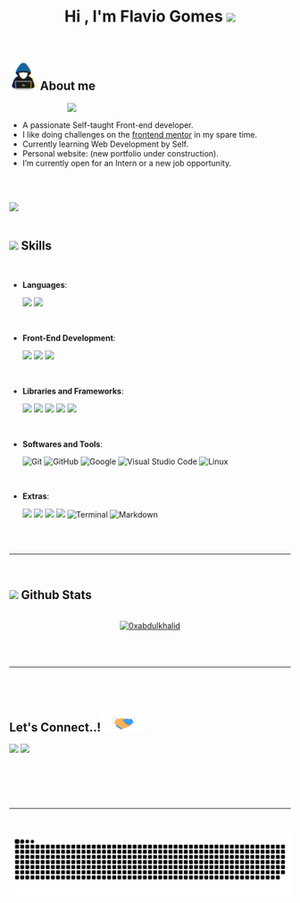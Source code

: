 
<h1 align="center"><b>Hi , I'm Flavio Gomes </b><img src="https://media.giphy.com/media/hvRJCLFzcasrR4ia7z/giphy.gif" width="35"></h1>
<!--  -->


<br>
	
## <picture><img src = "https://github.com/0xAbdulKhalid/0xAbdulKhalid/raw/main/assets/mdImages/about_me.gif" width = 50px></picture> **About me**

<picture> <img src="https://raw.githubusercontent.com/MicaelliMedeiros/micaellimedeiros/master/image/computer-illustration.png" min-width="400px" max-width="400px" width="400px" align="right">
</picture>

<br>

- A passionate Self-taught Front-end developer.
- I like doing challenges on the [frontend mentor](https://www.frontendmentor.io/profile/flaviogp) in my spare time.
- Currently learning Web Development by Self.
- Personal website: (new portfolio under construction).
- I’m currently open for an Intern or a new job opportunity.

<br><br>

<img src="https://user-images.githubusercontent.com/73097560/115834477-dbab4500-a447-11eb-908a-139a6edaec5c.gif"><br><br>

## <img src="https://media2.giphy.com/media/QssGEmpkyEOhBCb7e1/giphy.gif?cid=ecf05e47a0n3gi1bfqntqmob8g9aid1oyj2wr3ds3mg700bl&rid=giphy.gif" width ="25"><b> Skills</b>
<br>

<p align="center">

- **Languages**:
    
   ![](https://img.shields.io/badge/javascript-EFD81D?style=for-the-badge&logo=javascript&logoColor=black)
   ![](https://img.shields.io/badge/typescript-2F74C0?style=for-the-badge&logo=typescript&logoColor=white)


<br>   
    
- **Front-End Development**:

    
   ![](https://img.shields.io/badge/html5-ff8c00?style=for-the-badge&logo=html5&logoColor=white)
   ![](https://img.shields.io/badge/css3-254BDD?style=for-the-badge&logo=css3&logoColor=white)
   ![](https://img.shields.io/badge/javascript-EFD81D?style=for-the-badge&logo=javascript&logoColor=black)

<br>

- **Libraries and Frameworks**:

   ![](https://img.shields.io/badge/React-5ED3F3?style=for-the-badge&logo=React&logoColor=black)
   ![](https://img.shields.io/badge/Sass-C76494?style=for-the-badge&logo=Sass&logoColor=white)
   ![](https://img.shields.io/badge/Styled%20Components-23272F?style=for-the-badge&logo=StyledComponents)
   ![](https://img.shields.io/badge/Next.Js-23272F?style=for-the-badge&logo=next.js)
   ![](https://img.shields.io/badge/TailwindCSS-23272F?style=for-the-badge&logo=TailwindCSS)
    
<br>

- **Softwares and Tools**:

    ![Git](https://img.shields.io/badge/git-%23F05033.svg?style=for-the-badge&logo=git&logoColor=white)
    ![GitHub](https://img.shields.io/badge/github-%23121011.svg?style=for-the-badge&logo=github&logoColor=white)
    ![Google](https://img.shields.io/badge/google-%234285F4.svg?style=for-the-badge&logo=google&logoColor=white)
    ![Visual Studio Code](https://img.shields.io/badge/Visual%20Studio%20Code-0078d7.svg?style=for-the-badge&logo=visual-studio-code&logoColor=white)
    ![Linux](https://img.shields.io/badge/Linux-FCC624?style=for-the-badge&logo=linux&logoColor=black) 

<br>

- **Extras**:

    ![](https://img.shields.io/badge/Jest-CC4B21?style=for-the-badge&logo=jest&logoColor=white)
    ![](https://img.shields.io/badge/s.o.l.i.d-23272F?style=for-the-badge&logo=s.o.l.i.d)
    ![](https://img.shields.io/badge/knex.js-E16426?style=for-the-badge&logo=knexjs)
    ![](https://img.shields.io/badge/SQL-0075CF?style=for-the-badge&logo=SQL&logoColor=white)
    ![Terminal](https://img.shields.io/badge/Terminal-%23054020?style=for-the-badge&logo=gnu-bash&logoColor=white)
    ![Markdown](https://img.shields.io/badge/markdown-%23000000.svg?style=for-the-badge&logo=markdown&logoColor=white)   


</p>

<br>
<br>

-----

<br>


## <img src="https://media.giphy.com/media/iY8CRBdQXODJSCERIr/giphy.gif" width="35"><b> Github Stats </b>
<br>

<div align="center">

<a href="https://github.com/flaviogp/">
  <img src="https://github-readme-stats.vercel.app/api/top-langs?username=flaviogp&show_icons=true&locale=en&layout=compact&line_height=20&title_color=7A7ADB&icon_color=2234AE&text_color=D3D3D3&bg_color=0,000000,130F40" width="375"  alt="0xabdulkhalid"/>

</a>
</div>

<br>
<br>
<br>

-----

<br>
<br>

## <b> Let's Connect..!</b><img src="https://github.com/0xAbdulKhalid/0xAbdulKhalid/raw/main/assets/mdImages/handshake.gif" width ="80">
<p align="left">
  <a href="https://is.gd/emailflavio" alt="Outlook">
  <img src="https://img.shields.io/badge/-Outlook-147DD4?style=flat-square&labelColor=147DD4&logo=Outlook&logoColor=white&link=https://is.gd/emailflavio" /></a>

  <a href="#" alt="LinkedIn">
  <img src="https://img.shields.io/badge/-Linkedin-0e76a8?style=flat-square&logo=Linkedin&logoColor=white&link=#" /></a>
</p>

</div>
<br>
<br>
<br>
<br>

---

<br>
 
![Snake animation](https://raw.githubusercontent.com/Platane/snk/output/github-contribution-grid-snake.svg)
